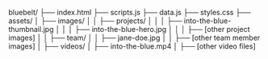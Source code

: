 bluebelt/
├── index.html
├── scripts.js
├── data.js
├── styles.css
├── assets/
│   ├── images/
│   │   ├── projects/
│   │   │   ├── into-the-blue-thumbnail.jpg
│   │   │   ├── into-the-blue-hero.jpg
│   │   │   ├── [other project images]
│   │   ├── team/
│   │       ├── jane-doe.jpg
│   │       ├── [other team member images]
│   ├── videos/
│       ├── into-the-blue.mp4
│       ├── [other video files]
